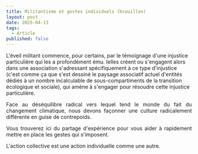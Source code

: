 ```yaml
---
title: Militantisme et gestes individuels (brouillon)
layout: post
date: 2025-04-13
tags:
  - Article
published: false
---
```

L'éveil militant commence, pour certains, par le témoignage d'une injustice particulière qui les a profondément ému. Ielles créent ou s'engagent alors dans une association s'adressant spécifiquement à ce type d'injustice (c'est comme ça que s'est dessiné le paysage associatif actuel d'entités dédiés à un nombre incalculable de sous-compartiments de la transition écologique et sociale), qui amène à s'engager pour résoudre cette injustice particulière.

<p style="text-align: justify">Face au déséquilibre radical vers lequel tend le monde du fait du changement climatique, nous devons façonner une culture radicalement différente en guise de contrepoids.</p><p style="text-align: justify">Vous trouverez ici du partage d'expérience pour vous aider à rapidement mettre en place les gestes qui s'imposent.</p><p style="text-align: justify">L'action collective est une action individuelle comme une autre.</p>
